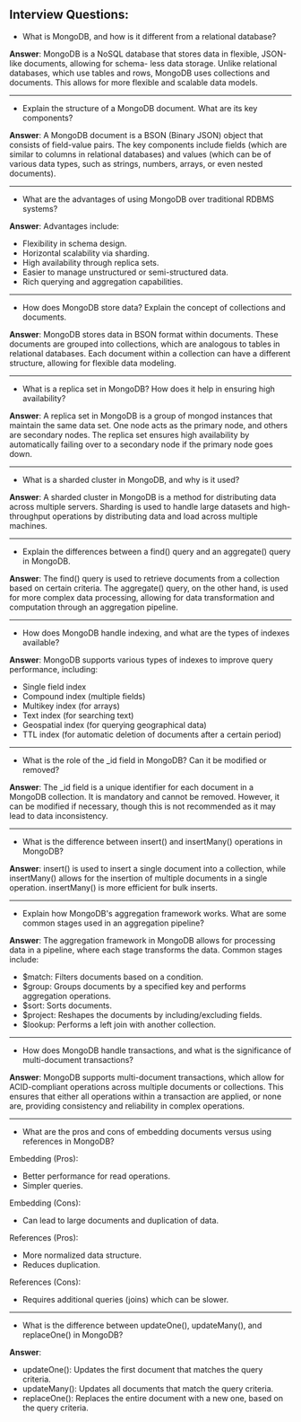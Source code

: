 ## Interview Questions:

- What is MongoDB, and how is it different from a relational database?

**Answer**: MongoDB is a NoSQL database that stores data
in flexible, JSON-like documents, allowing for schema-
less data storage. Unlike relational databases, which use
tables and rows, MongoDB uses collections and
documents. This allows for more flexible and scalable
data models.

---

- Explain the structure of a MongoDB document. What are its key components?

**Answer**: A MongoDB document is a BSON (Binary JSON)
object that consists of field-value pairs. The key
components include fields (which are similar to columns in
relational databases) and values (which can be of various
data types, such as strings, numbers, arrays, or even nested
documents).

---

- What are the advantages of using MongoDB over traditional RDBMS systems?

**Answer**: Advantages include:
- Flexibility in schema design.
- Horizontal scalability via sharding.
- High availability through replica sets.
- Easier to manage unstructured or semi-structured data.
- Rich querying and aggregation capabilities.

---

- How does MongoDB store data? Explain the concept of collections and documents.

**Answer**: MongoDB stores data in BSON format within
documents. These documents are grouped into collections,
which are analogous to tables in relational databases. Each
document within a collection can have a different structure,
allowing for flexible data modeling.

---

- What is a replica set in MongoDB? How does it help in ensuring high availability?

**Answer**: A replica set in MongoDB is a group of mongod
instances that maintain the same data set. One node acts as
the primary node, and others are secondary nodes. The
replica set ensures high availability by automatically failing
over to a secondary node if the primary node goes down.

---

- What is a sharded cluster in MongoDB, and why is it used?

**Answer**: A sharded cluster in MongoDB is a method for
distributing data across multiple servers. Sharding is used to
handle large datasets and high-throughput operations by
distributing data and load across multiple machines.

---

- Explain the differences between a find() query and an aggregate() query in MongoDB.

**Answer**: The find() query is used to retrieve documents from a
collection based on certain criteria. The aggregate() query, on
the other hand, is used for more complex data processing,
allowing for data transformation and computation through an
aggregation pipeline.

---

- How does MongoDB handle indexing, and what are the types of indexes available?

**Answer**: MongoDB supports various types of indexes to improve
query performance, including:

- Single field index
- Compound index (multiple fields)
- Multikey index (for arrays)
- Text index (for searching text)
- Geospatial index (for querying geographical data)
- TTL index (for automatic deletion of documents after a certain period)

---

- What is the role of the _id field in MongoDB? Can it be modified or removed?

**Answer**: The _id field is a unique identifier for each
document in a MongoDB collection. It is mandatory and
cannot be removed. However, it can be modified if
necessary, though this is not recommended as it may lead to
data inconsistency.

---

- What is the difference between insert() and insertMany() operations in MongoDB?

**Answer**: insert() is used to insert a single document into a
collection, while insertMany() allows for the insertion of
multiple documents in a single operation. insertMany() is
more efficient for bulk inserts.

---

- Explain how MongoDB's aggregation framework works. What are some common stages used in an aggregation pipeline?

**Answer**: The aggregation framework in MongoDB allows for
processing data in a pipeline, where each stage transforms the data.
Common stages include:

- $match: Filters documents based on a condition.
- $group: Groups documents by a specified key and performs aggregation operations.
- $sort: Sorts documents.
- $project: Reshapes the documents by including/excluding fields.
- $lookup: Performs a left join with another collection.

---

- How does MongoDB handle transactions, and what is the significance of multi-document transactions?

**Answer**: MongoDB supports multi-document transactions,
which allow for ACID-compliant operations across multiple
documents or collections. This ensures that either all
operations within a transaction are applied, or none are,
providing consistency and reliability in complex operations.

---

- What are the pros and cons of embedding documents versus using references in MongoDB?

Embedding (Pros):
- Better performance for read operations.
- Simpler queries.

Embedding (Cons):
- Can lead to large documents and duplication of data.

References (Pros):
- More normalized data structure.
- Reduces duplication.

References (Cons):
- Requires additional queries (joins) which can be slower.

---

- What is the difference between updateOne(), updateMany(), and replaceOne() in MongoDB?

**Answer**:

- updateOne(): Updates the first document that matches the query criteria.
- updateMany(): Updates all documents that match the query criteria.
- replaceOne(): Replaces the entire document with a new one, based on the query criteria.